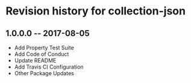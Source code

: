 # Revision history for collection-json

## 1.0.0.0  -- 2017-08-05

* Add Property Test Suite
* Add Code of Conduct
* Update README
* Add Travis CI Configuration
* Other Package Updates
